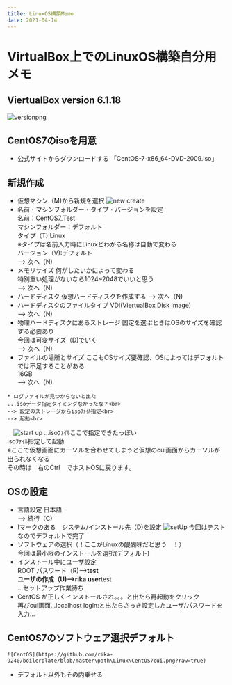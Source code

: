 ```yaml
---
title: LinuxOS構築Memo
date: 2021-04-14
---
```


# VirtualBox上でのLinuxOS構築自分用メモ

 ## ViertualBox version 6.1.18
 ![versionpng](https://github.com/rika-9240/boilerplate/blob/master\path\Linux\ViertualBoxVersion.png?raw=true)

 ## CentOS7のisoを用意
  * 公式サイトからダウンロードする
  「CentOS-7-x86_64-DVD-2009.iso」
  

 ## 新規作成
  * 仮想マシン（M)から新規を選択
  ![new create](https://github.com/rika-9240/boilerplate/blob/master\path\Linux\NewCreate.png?raw=true)
   * 名前・マシンフォルダー・タイプ・バージョンを設定<br>
   名前：CentOS7_Test<br>
   マシンフォルダー：デフォルト<br>
   タイプ（T):Linux<br>
   ※タイプは名前入力時にLinuxとわかる名称は自動で変わる<br>
   バージョン（V):デフォルト<br>
   --> 次へ（N)
   * メモリサイズ
    何がしたいかによって変わる<br>
    特別重い処理がないなら1024~2048でいいと思う<br>
   --> 次へ（N)
   * ハードディスク
    仮想ハードディスクを作成する
    --> 次へ（N)
   * ハードディスクのファイルタイプ
    VDI(ViertualBox Disk Image)<br>
    --> 次へ（N)
   * 物理ハードディスクにあるストレージ
    固定を選ぶときはOSのサイズを確認する必要あり<br>
    今回は可変サイズ（D)でいく<br>
    --> 次へ（N)
   * ファイルの場所とサイズ
     ここもOSサイズ要確認、OSによってはデフォルトでは不足することがある<br>
     16GB<br>
    --> 次へ（N)

    * ログファイルが見つからないと出た
    ...isoデータ指定タイミングなかったな？<br>
    --> 設定のストレージからisoﾌｧｲﾙ指定<br>
    --> 起動<br>
   　![start up](https://github.com/rika-9240/boilerplate/blob/master\path\Linux\startUp.png?raw=true)
    ...isoﾌｧｲﾙここで指定できたっぽい<br>
    isoﾌｧｲﾙ指定して起動<br>
    ※ここで仮想画面にカーソルを合わせてしまうと仮想のcui画面からカーソルが出られなくなる<br>
    その時は　右のCtrl　でホストOSに戻ります。
 ## OSの設定
   * 言語設定
    日本語<br>
    --> 続行（C)
   * !マークのある　システム/インストール先（D)を設定
    ![setUp](https://github.com/rika-9240/boilerplate/blob/master\path\Linux\setUp.png?raw=true)
    今回はテストなのでデフォルトで完了
   * ソフトウェアの選択（！ここがLinuxの醍醐味だと思う　！）<br>
    今回は最小限のインストールを選択(デフォルト)<br>
   * インストール中にユーザ設定<br>
     ROOT パスワード（R)-->****test<br>
     ユーザの作成（U)-->rika user****test<br>
     ...セットアップ作業待ち<br>
   * CentOS が正しくインストールされ。。。と出たら再起動をクリック<br>
   再びcui画面...localhost login:と出たらさっき設定したユーザ/パスワードを入力...

 ## CentOS7のソフトウェア選択デフォルト
    ![CentOS](https://github.com/rika-9240/boilerplate/blob/master\path\Linux\CentOS7cui.png?raw=true)

   * デフォルト以外もその内乗せる
   

